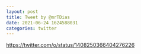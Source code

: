 ```yaml
--- 
layout: post 
title: Tweet by @mrTDias 
date: 2021-06-24 1624588031 
categories: twitter 
--- 
```

https://twitter.com/o/status/1408250366404276226